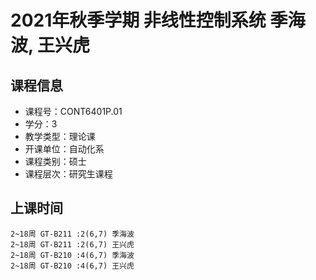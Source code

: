 # 2021年秋季学期 非线性控制系统 季海波, 王兴虎






## 课程信息

- 课程号：CONT6401P.01
- 学分：3
- 教学类型：理论课
- 开课单位：自动化系
- 课程类别：硕士
- 课程层次：研究生课程

## 上课时间

```
2~18周 GT-B211 :2(6,7) 季海波
2~18周 GT-B211 :2(6,7) 王兴虎
2~18周 GT-B210 :4(6,7) 季海波
2~18周 GT-B210 :4(6,7) 王兴虎
```

